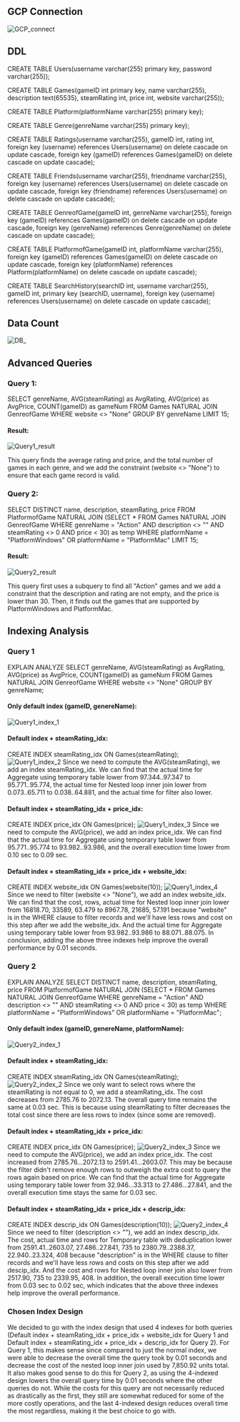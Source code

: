 ## GCP Connection
![GCP_connect](./figures/DB_connection.jpg)

## DDL
CREATE TABLE Users(username varchar(255) primary key, password varchar(255));

CREATE TABLE Games(gameID int primary key, name varchar(255), description text(65535), steamRating int, price int, website varchar(255));

CREATE TABLE Platform(platformName varchar(255) primary key);

CREATE TABLE Genre(genreName varchar(255) primary key);

CREATE TABLE Ratings(username varchar(255), gameID int, rating int, foreign key (username) references Users(username) on delete cascade on update cascade, foreign key (gameID) references Games(gameID) on delete cascade on update cascade);

CREATE TABLE Friends(username varchar(255), friendname varchar(255), foreign key (username) references Users(username) on delete cascade on update cascade, foreign key (friendname) references Users(username) on delete cascade on update cascade);

CREATE TABLE GenreofGame(gameID int, genreName varchar(255), foreign key (gameID) references Games(gameID) on delete cascade on update cascade, foreign key (genreName) references Genre(genreName) on delete cascade on update cascade);

CREATE TABLE PlatformofGame(gameID int, platformName varchar(255), foreign key (gameID) references Games(gameID) on delete cascade on update cascade, foreign key (platformName) references Platform(platformName) on delete cascade on update cascade);

CREATE TABLE SearchHistory(searchID int, username varchar(255), gameID int, primary key (searchID, username), foreign key (username) references Users(username) on delete cascade on update cascade);

## Data Count
![DB_](./figures/Data_count.jpg)

## Advanced Queries
### Query 1:
SELECT genreName, AVG(steamRating) as AvgRating, AVG(price) as AvgPrice, COUNT(gameID) as gameNum
FROM Games NATURAL JOIN GenreofGame
WHERE website <> "None"
GROUP BY genreName
LIMIT 15;

#### Result:
![Query1_result](figures/Query1.jpg)

This query finds the average rating and price, and the total number of games in each genre, and we add the constraint (website <> "None") to ensure that each game record is valid.

### Query 2:
SELECT DISTINCT name, description, steamRating, price
FROM PlatformofGame NATURAL JOIN (SELECT * FROM Games NATURAL JOIN GenreofGame WHERE genreName = "Action" AND description <> "" AND steamRating <> 0 AND price < 30) as temp
WHERE platformName = "PlatformWindows" OR platformName = "PlatformMac"
LIMIT 15;

#### Result:
![Query2_result](figures/Query2.jpg)

This query first uses a subquery to find all "Action" games and we add a constraint that the description and rating are not empty, and the price is lower than 30. Then, it finds out the games that are supported by PlatformWindows and PlatformMac.

## Indexing Analysis
### Query 1

EXPLAIN ANALYZE SELECT genreName, AVG(steamRating) as AvgRating, AVG(price) as AvgPrice, COUNT(gameID) as gameNum FROM Games NATURAL JOIN GenreofGame WHERE website <> "None" GROUP BY genreName;

#### Only default index (gameID, genereName):
![Query1_index_1](figures/Q1_index_1.jpg)

#### Default index + steamRating_idx:
CREATE INDEX steamRating_idx ON Games(steamRating);
![Query1_index_2](figures/Q1_index_2.jpg)
Since we need to compute the AVG(steamRating), we add an index steamRating_idx. We can find that the actual time for Aggregate using temporary table lower from 97.344..97.347 to 95.771..95.774, the actual time for Nested loop inner join lower from 0.073..65.711 to 0.038..64.881, and the actual time for filter also lower.

#### Default index + steamRating_idx + price_idx:
CREATE INDEX price_idx ON Games(price);
![Query1_index_3](figures/Q1_index_3.jpg)
Since we need to compute the AVG(price), we add an index price_idx. We can find that the actual time for Aggregate using temporary table lower from 95.771..95.774 to 93.982..93.986, and the overall execution time lower from 0.10 sec to 0.09 sec.

#### Default index + steamRating_idx + price_idx + website_idx:
CREATE INDEX website_idx ON Games(website(10));
![Query1_index_4](figures/Q1_index_4.jpg)
Since we need to filter (website <> "None"), we add an index website_idx. We can find that the cost, rows, actual time for Nested loop inner join lower from 16818.70, 33589, 63.479 to 8967.78, 21685, 57.191 because "website" is in the WHERE clause to filter records and we'll have less rows and cost on this step after we add the website_idx. And the actual time for Aggregate using temporary table lower from 93.982..93.986 to 88.071..88.075. In conclusion, adding the above three indexes help improve the overall performance by 0.01 seconds.

### Query 2

EXPLAIN ANALYZE SELECT DISTINCT name, description, steamRating, price FROM PlatformofGame NATURAL JOIN (SELECT * FROM Games NATURAL JOIN GenreofGame WHERE genreName = "Action" AND description <> "" AND steamRating <> 0 AND price < 30) as temp WHERE platformName = "PlatformWindows" OR platformName = "PlatformMac";

#### Only default index (gameID, genereName, platformName):
![Query2_index_1](figures/Q2_index_1.jpg)

#### Default index + steamRating_idx:
CREATE INDEX steamRating_idx ON Games(steamRating);
![Query2_index_2](figures/Q2_index_2.jpg)
Since we only want to select rows where the steamRating is not equal to 0, we add a steamRating_idx. The cost decreases from 2785.76 to 2072.13. The overall query time remains the same at 0.03 sec. This is because using steamRating to filter decreases the total cost since there are less rows to index (since some are removed).

#### Default index + steamRating_idx + price_idx:
CREATE INDEX price_idx ON Games(price);
![Query2_index_3](figures/Q2_index_3.jpg)
Since we need to compute the AVG(price), we add an index price_idx. The cost increased from 2785.76...2072.13 to 2591.41...2603.07. This may be because the filter didn't remove enough rows to outweigh the extra cost to query the rows again based on price. We can find that the actual time for Aggregate using temporary table lower from 32.946...33.313 to 27.486...27.841, and the overall execution time stays the same for 0.03 sec.

#### Default index + steamRating_idx + price_idx + descrip_idx:
CREATE INDEX descrip_idx ON Games(description(10));
![Query2_index_4](figures/Q2_index_4.jpg)
Since we need to filter (description <> ""), we add an index descrip_idx. The cost, actual time and rows for Temporary table with deduplication lower from 2591.41..2603.07, 27.486..27.841, 735 to 2380.79..2388.37, 22.940..23.324, 408 because "description" is in the WHERE clause to filter records and we'll have less rows and costs on this step after we add descip_idx. And the cost and rows for Nested loop inner join also lower from 2517.90, 735 to 2339.95, 408. In addition, the overall execution time lower from 0.03 sec to 0.02 sec, which indicates that the above three indexes help improve the overall performance.

### Chosen Index Design
We decided to go with the index design that used 4 indexes for both queries (Default index + steamRating_idx + price_idx + website_idx for Query 1 and Default index + steamRating_idx + price_idx + descrip_idx for Query 2). For Query 1, this makes sense since compared to just the normal index, we were able to decrease the overall time the query took by 0.01 seconds and decrease the cost of the nested loop inner join used by 7,850.92 units total. It also makes good sense to do this for Query 2, as using the 4-indexed design lowers the overall query time by 0.01 seconds where the other queries do not. While the costs for this query are not necessarily reduced as drastically as the first, they still are somewhat reduced for some of the more costly operations, and the last 4-indexed design reduces overall time the most regardless, making it the best choice to go with.
